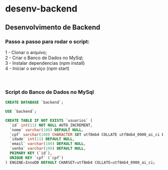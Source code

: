 # desenv-backend

## Desenvolvimento de Backend

### Passo a passo para rodar o script:

1 - Clonar o arquivo;<br />
2 - Criar o Banco de Dados no MySql;<br />
3 - Instalar dependencias (npm install)<br />
4 - Iniciar o serviço (npm start)<br /><br /><br />

### Script do Banco de Dados no MySql

```sql
CREATE DATABASE `backend`;

USE `backend`;

CREATE TABLE IF NOT EXISTS `usuarios` (
  `id` int(11) NOT NULL AUTO_INCREMENT,
  `nome` varchar(100) DEFAULT NULL,
  `cpf` varchar(100) CHARACTER SET utf8mb4 COLLATE utf8mb4_0900_ai_ci DEFAULT NULL,
  `idade` int(11) DEFAULT NULL,
  `email` varchar(100) DEFAULT NULL,
  `senha` varchar(100) DEFAULT NULL,
  PRIMARY KEY (`id`),
  UNIQUE KEY `cpf` (`cpf`)
) ENGINE=InnoDB DEFAULT CHARSET=utf8mb4 COLLATE=utf8mb4_0900_ai_ci;
```
